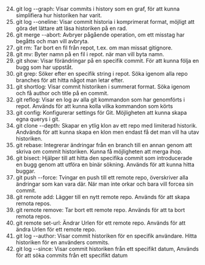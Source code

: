 24. git log --graph: Visar commits i history som en graf, för att kunna simplifiera hur historiken har varit.
25. git log --oneline: Visar commit historia i komprimerat format, möjligt att göra det lättare att läsa historiken på en rad.
26. git merge  --abort: Avbryer pågående operation, om ett misstag har begåtts och man vill avbryta.
27. git rm: Tar bort en fil från repot, t.ex. om man missat gitignore.
28. git mv: Byter namn på en fil i repot. när man vill byta namn.
29. git show: Visar förändringar på en specifik commit. För att kunna följa en bugg som har uppståt.
30. git grep: Söker efter en specifik string i repot. Söka igenom alla repo branches för att hitta något man letar efter.
31. git shortlog: Visar commit historiken i summerat format. Söka igenom och få author och title på en commit.
32. git reflog: Visar en log av alla git kommandon som har genomförts i repot. Används för att kunna kolla vilka kommandon som körts
33. git config: Konfigurerar settings för Git. Möjligheten att kunna skapa egna querys i git.
34. git clone --depth: Skapar en ytlig klon av ett repo med limiterad historik. Andvänds för att kunna skapa en klon men endast få det man vill ha utav historiken.
35. git rebase: Integrerar ändringar från en branch till en annan genom att skriva om commit historiken. Kunna få möjligheten att merga ihop.
36. git bisect: Hjälper till att hitta den specifika commit som introducerade en bugg genom att utföra en binär sökning. Används för att kunna hitta buggar.
37. git push --force: Tvingar en push till ett remote repo, överskriver alla ändringar som kan vara där. När man inte orkar och bara vill forcea sin commit.
38. git remote add: Lägger till en nytt remote repo. Används för att skapa remota repos.
39. git remote remove: Tar bort ett remote repo. Används för att ta bort remota repos.
40. git remote set-url: Ändrar Urlen för ett remote repo. Används för att ändra Urlen för ett remote repo.
41. git log --author: Visar commit historiken för en specifik användare. Hitta historiken för en använders commits.
42. git log --since: Visar commit historiken från ett specifikt datum, Används för att söka commits från ett specifikt datum